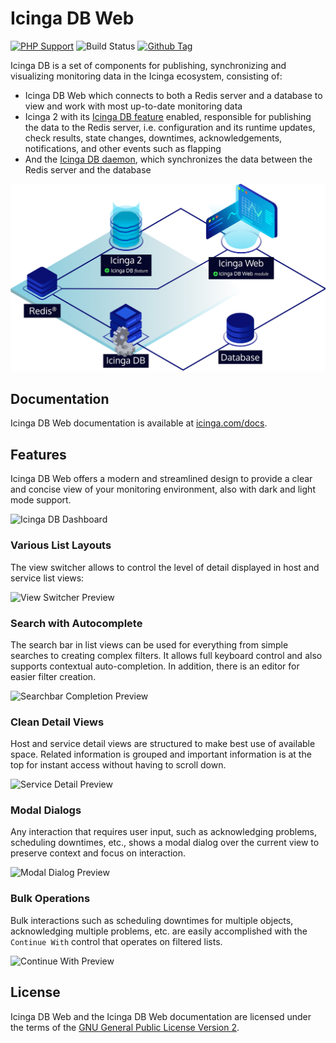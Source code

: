# Icinga DB Web

[![PHP Support](https://img.shields.io/badge/php-%3E%3D%207.2-777BB4?logo=PHP)](https://php.net/)
![Build Status](https://github.com/icinga/icingaweb2-module-icingadb/workflows/PHP%20Tests/badge.svg?branch=master)
[![Github Tag](https://img.shields.io/github/tag/Icinga/icingaweb2-module-icingadb.svg)](https://github.com/Icinga/icingaweb2-module-icingadb)

Icinga DB is a set of components for publishing, synchronizing and
visualizing monitoring data in the Icinga ecosystem, consisting of:

* Icinga DB Web which connects to both a Redis server and a database to view and work with
  most up-to-date monitoring data
* Icinga 2 with its [Icinga DB feature](https://icinga.com/docs/icinga-2/latest/doc/14-features/#icinga-db) enabled,
  responsible for publishing the data to the Redis server, i.e. configuration and its runtime updates, check results, state changes,
  downtimes, acknowledgements, notifications, and other events such as flapping
* And the [Icinga DB daemon](https://icinga.com/docs/icinga-db),
  which synchronizes the data between the Redis server and the database

![Icinga DB Architecture](doc/res/icingadb-architecture.png)

## Documentation

Icinga DB Web documentation is available at [icinga.com/docs](https://icinga.com/docs/icinga-db-web/latest/).

## Features

Icinga DB Web offers a modern and streamlined design to provide a clear and
concise view of your monitoring environment, also with dark and light mode support.

![Icinga DB Dashboard](doc/res/icingadb-dashboard.png)

### Various List Layouts

The view switcher allows to control the level of detail displayed in host and service list views:

![View Switcher Preview](doc/res/view-switcher-preview.png)

### Search with Autocomplete

The search bar in list views can be used for everything from simple searches to creating complex filters.
It allows full keyboard control and also supports contextual auto-completion.
In addition, there is an editor for easier filter creation.

![Searchbar Completion Preview](doc/res/searchbar-completion-preview.png)

### Clean Detail Views

Host and service detail views are structured to make best use of available space.
Related information is grouped and important information is at the top for instant access without having to scroll down.

![Service Detail Preview](doc/res/service-detail-preview.png)

### Modal Dialogs

Any interaction that requires user input, such as acknowledging problems, scheduling downtimes, etc.,
shows a modal dialog over the current view to preserve context and focus on interaction.

![Modal Dialog Preview](doc/res/modal-dialog-preview.png)

### Bulk Operations

Bulk interactions such as scheduling downtimes for multiple objects, acknowledging multiple problems, etc.
are easily accomplished with the `Continue With` control that operates on filtered lists.

![Continue With Preview](doc/res/continue-with-preview.png)

## License

Icinga DB Web and the Icinga DB Web documentation are licensed under the terms of the
[GNU General Public License Version 2](LICENSE).
